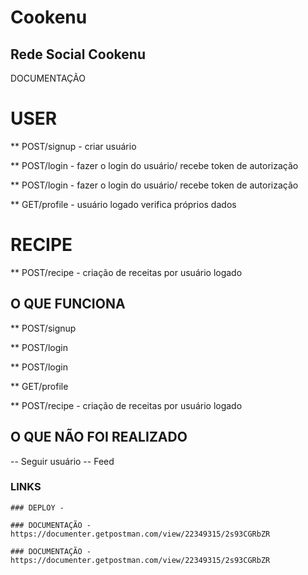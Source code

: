 # Cookenu

## Rede Social Cookenu


DOCUMENTAÇÃO

# USER
** POST/signup - criar usuário

** POST/login - fazer o login do usuário/ recebe token de autorização


** POST/login - fazer o login do usuário/ recebe token de autorização


** GET/profile - usuário logado verifica próprios dados

# RECIPE
** POST/recipe - criação de receitas por usuário logado


## O QUE FUNCIONA

** POST/signup 

** POST/login 


** POST/login 


** GET/profile 

** POST/recipe - criação de receitas por usuário logado




## O QUE NÃO FOI REALIZADO
-- Seguir usuário
-- Feed


### LINKS
    ### DEPLOY - 

    ### DOCUMENTAÇÃO - https://documenter.getpostman.com/view/22349315/2s93CGRbZR

    ### DOCUMENTAÇÃO - https://documenter.getpostman.com/view/22349315/2s93CGRbZR
